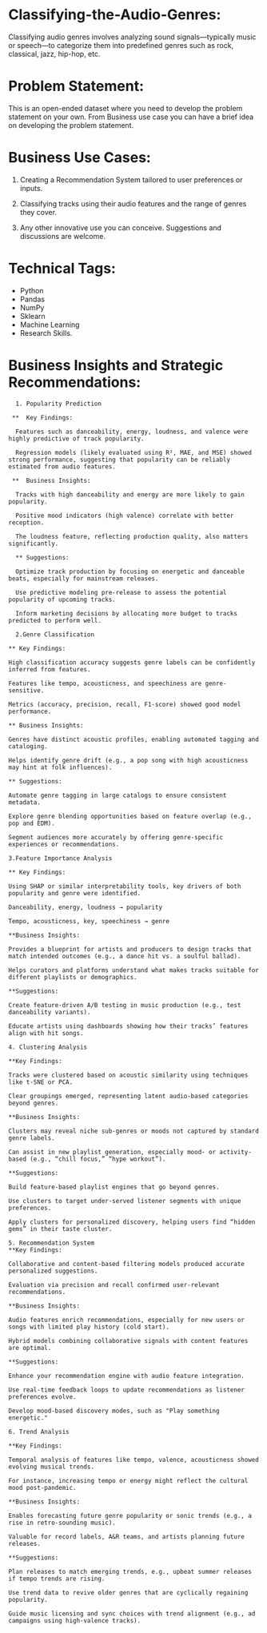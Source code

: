 # Classifying-the-Audio-Genres:

Classifying audio genres involves analyzing sound signals—typically music or speech—to categorize them into predefined genres such as rock, classical, jazz, hip-hop, etc.

# Problem Statement:

This is an open-ended dataset where you need to develop the problem statement on your own. From Business use case you can have a brief idea on developing the problem statement.

# Business Use Cases:

1. Creating a Recommendation System tailored to user preferences or inputs.
   
2. Classifying tracks using their audio features and the range of genres they cover.
   
3. Any other innovative use you can conceive. Suggestions and discussions are
welcome.

# Technical Tags:

* Python
* Pandas
* NumPy
* Sklearn
* Machine Learning
* Research Skills.

# Business Insights and Strategic Recommendations:

      1. Popularity Prediction
      
     **  Key Findings:

      Features such as danceability, energy, loudness, and valence were highly predictive of track popularity.

      Regression models (likely evaluated using R², MAE, and MSE) showed strong performance, suggesting that popularity can be reliably estimated from audio features.

     **  Business Insights:

      Tracks with high danceability and energy are more likely to gain popularity.

      Positive mood indicators (high valence) correlate with better reception.

      The loudness feature, reflecting production quality, also matters significantly.

      ** Suggestions:

      Optimize track production by focusing on energetic and danceable beats, especially for mainstream releases.

      Use predictive modeling pre-release to assess the potential popularity of upcoming tracks.

      Inform marketing decisions by allocating more budget to tracks predicted to perform well.

      2.Genre Classification
      
    ** Key Findings:

    High classification accuracy suggests genre labels can be confidently inferred from features.

    Features like tempo, acousticness, and speechiness are genre-sensitive.

    Metrics (accuracy, precision, recall, F1-score) showed good model performance.

    ** Business Insights:

    Genres have distinct acoustic profiles, enabling automated tagging and cataloging.

    Helps identify genre drift (e.g., a pop song with high acousticness may hint at folk influences).

    ** Suggestions:

    Automate genre tagging in large catalogs to ensure consistent metadata.

    Explore genre blending opportunities based on feature overlap (e.g., pop and EDM).

    Segment audiences more accurately by offering genre-specific experiences or recommendations.

    3.Feature Importance Analysis
    
    ** Key Findings:

    Using SHAP or similar interpretability tools, key drivers of both popularity and genre were identified.

    Danceability, energy, loudness → popularity

    Tempo, acousticness, key, speechiness → genre

    **Business Insights:

    Provides a blueprint for artists and producers to design tracks that match intended outcomes (e.g., a dance hit vs. a soulful ballad).

    Helps curators and platforms understand what makes tracks suitable for different playlists or demographics.

    **Suggestions:

    Create feature-driven A/B testing in music production (e.g., test danceability variants).

    Educate artists using dashboards showing how their tracks’ features align with hit songs.

    4. Clustering Analysis
    
    **Key Findings:

    Tracks were clustered based on acoustic similarity using techniques like t-SNE or PCA.

    Clear groupings emerged, representing latent audio-based categories beyond genres.

    **Business Insights:

    Clusters may reveal niche sub-genres or moods not captured by standard genre labels.

    Can assist in new playlist generation, especially mood- or activity-based (e.g., “chill focus,” “hype workout”).

    **Suggestions:

    Build feature-based playlist engines that go beyond genres.

    Use clusters to target under-served listener segments with unique preferences.

    Apply clusters for personalized discovery, helping users find “hidden gems” in their taste cluster.

    5. Recommendation System
    **Key Findings:

    Collaborative and content-based filtering models produced accurate personalized suggestions.

    Evaluation via precision and recall confirmed user-relevant recommendations.

    **Business Insights:

    Audio features enrich recommendations, especially for new users or songs with limited play history (cold start).

    Hybrid models combining collaborative signals with content features are optimal.

    **Suggestions:

    Enhance your recommendation engine with audio feature integration.

    Use real-time feedback loops to update recommendations as listener preferences evolve.

    Develop mood-based discovery modes, such as "Play something energetic."

    6. Trend Analysis
    
    **Key Findings:

    Temporal analysis of features like tempo, valence, acousticness showed evolving musical trends.

    For instance, increasing tempo or energy might reflect the cultural mood post-pandemic.

    **Business Insights:

    Enables forecasting future genre popularity or sonic trends (e.g., a rise in retro-sounding music).

    Valuable for record labels, A&R teams, and artists planning future releases.

    **Suggestions:

    Plan releases to match emerging trends, e.g., upbeat summer releases if tempo trends are rising.

    Use trend data to revive older genres that are cyclically regaining popularity.

    Guide music licensing and sync choices with trend alignment (e.g., ad campaigns using high-valence tracks).




